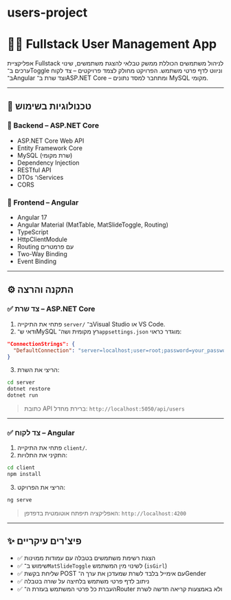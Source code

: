# users-project

# 👩‍💻 Fullstack User Management App

אפליקציית Fullstack לניהול משתמשים הכוללת ממשק טבלאי להצגת משתמשים, שינוי ערכים ב־Toggle וניווט לדף פרטי משתמש. הפרויקט מחולק לצמד פרויקטים – צד לקוח ב־Angular וצד שרת ב־ASP.NET Core – ומתחבר למסד נתונים MySQL מקומי.

---

## 🧰 טכנולוגיות בשימוש

### 🔧 Backend – ASP.NET Core
- ASP.NET Core Web API
- Entity Framework Core
- MySQL (שרת מקומי)
- Dependency Injection
- RESTful API
- DTOs ו־Services
- CORS

### 🎨 Frontend – Angular
- Angular 17
- Angular Material (MatTable, MatSlideToggle, Routing)
- TypeScript
- HttpClientModule
- Routing עם פרמטרים
- Two-Way Binding
- Event Binding

---



## ⚙️ התקנה והרצה

### ✅ צד שרת – ASP.NET Core

1. פתחי את התיקייה `server/` ב־Visual Studio או VS Code.
2. ודאי ש־MySQL רץ מקומית ושה־`appsettings.json` מוגדר כראוי:

```json
"ConnectionStrings": {
  "DefaultConnection": "server=localhost;user=root;password=your_password;database=userdb"
}
```

3. הריצי את השרת:

```bash
cd server
dotnet restore
dotnet run
```

> כתובת API ברירת מחדל: `http://localhost:5050/api/users`

---

### ✅ צד לקוח – Angular

1. פתחי את התיקייה `client/`.
2. התקיני את התלויות:

```bash
cd client
npm install
```

3. הריצי את הפרויקט:

```bash
ng serve
```

> האפליקציה תיפתח אוטומטית בדפדפן: `http://localhost:4200`

---

## ✨ פיצ'רים עיקריים

- ✅ הצגת רשימת משתמשים בטבלה עם עמודות ממוינות
- ✅ שימוש ב־`MatSlideToggle` לשינוי מין המשתמש (`isGirl`)
- ✅ שליחת בקשת POST עם אימייל בלבד לשרת שמעדכן את ערך ה־Gender
- ✅ ניתוב לדף פרטי משתמש בלחיצה על שורה בטבלה
- ✅ העברת כל פרטי המשתמש בעזרת ה־Router ולא באמצעות קריאה חדשה לשרת
